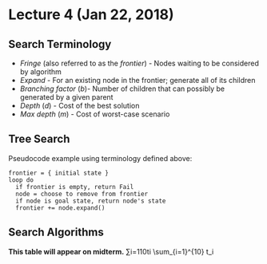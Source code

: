 # Lecture 4 (Jan 22, 2018)
## Search Terminology 
* *Fringe* (also referred to as the *frontier*) - Nodes waiting to be considered by algorithm
* *Expand* - For an existing node in the frontier; generate all of its children
* *Branching factor* (*b*)- Number of children that can possibly be generated by a given parent
* *Depth* (*d*) - Cost of the best solution
* *Max depth* (*m*) - Cost of worst-case scenario
## Tree Search
Pseudocode example using terminology defined above:
```
frontier = { initial state }
loop do
  if frontier is empty, return Fail
  node = choose to remove from frontier
  if node is goal state, return node's state
  frontier += node.expand()
```
## Search Algorithms
**This table will appear on midterm.**
∑i=110ti	\sum_{i=1}^{10} t_i
